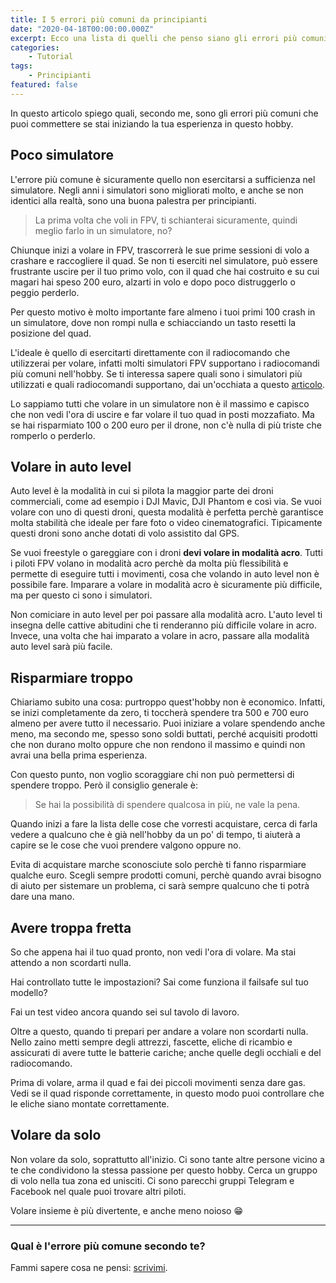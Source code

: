 ```yaml
---
title: I 5 errori più comuni da principianti
date: "2020-04-18T00:00:00.000Z"
excerpt: Ecco una lista di quelli che penso siano gli errori più comuni che un principiante possa fare quando comincia in questo hobby.
categories: 
    - Tutorial
tags: 
    - Principianti
featured: false
---
```


In questo articolo spiego quali, secondo me, sono gli errori più comuni che puoi commettere se stai iniziando la tua esperienza in questo hobby.

## Poco simulatore

L'errore più comune è sicuramente quello non esercitarsi a sufficienza nel simulatore. Negli anni i simulatori sono migliorati molto, e anche se non identici alla realtà, sono una buona palestra per principianti. 

> La prima volta che voli in FPV, ti schianterai sicuramente, quindi meglio farlo in un simulatore, no?

Chiunque inizi a volare in FPV, trascorrerà le sue prime sessioni di volo a crashare e raccogliere il quad. Se non ti eserciti nel simulatore, può essere frustrante uscire per il tuo primo volo, con il quad che hai costruito e su cui magari hai speso 200 euro, alzarti in volo e dopo poco distruggerlo o peggio perderlo. 

Per questo motivo è molto importante fare almeno i tuoi primi 100 crash in un simulatore, dove non rompi nulla e schiacciando un tasto resetti la posizione del quad.

L'ideale è quello di esercitarti direttamente con il radiocomando che utilizzerai per volare, infatti molti simulatori FPV supportano i radiocomandi più comuni nell'hobby. Se ti interessa sapere quali sono i simulatori più utilizzati e quali radiocomandi supportano, dai un'occhiata a questo [articolo](https://lucafpv.com/simulatori-fpv/).

Lo sappiamo tutti che volare in un simulatore non è il massimo e capisco che non vedi l'ora di uscire e far volare il tuo quad in posti mozzafiato. Ma se hai risparmiato 100 o 200 euro per il drone, non c'è nulla di più triste che romperlo o perderlo.

## Volare in auto level

Auto level è la modalità in cui si pilota la maggior parte dei droni commerciali, come ad esempio i DJI Mavic, DJI Phantom e così via. Se vuoi volare con uno di questi droni, questa modalità è perfetta perchè garantisce molta stabilità che ideale per fare foto o video cinematografici. Tipicamente questi droni sono anche dotati di volo assistito dal GPS.

Se vuoi freestyle o gareggiare con i droni **devi volare in modalità acro**. Tutti i piloti FPV volano in modalità acro perchè da molta più flessibilità e permette di eseguire tutti i movimenti, cosa che volando in auto level non è possibile fare. Imparare a volare in modalità acro è sicuramente più difficile, ma per questo ci sono i simulatori. 

Non comiciare in auto level per poi passare alla modalità acro. L'auto level ti insegna delle cattive abitudini che ti renderanno più difficile volare in acro. Invece, una volta che hai imparato a volare in acro, passare alla modalità auto level sarà più facile. 

## Risparmiare troppo

Chiariamo subito una cosa: purtroppo quest'hobby non è economico. Infatti, se inizi completamente da zero, ti toccherà spendere tra 500 e 700 euro almeno per avere tutto il necessario. Puoi iniziare a volare spendendo anche meno, ma secondo me, spesso sono soldi buttati, perché acquisiti prodotti che non durano molto oppure che non rendono il massimo e quindi non avrai una bella prima esperienza. 

Con questo punto, non voglio scoraggiare chi non può permettersi di spendere troppo. Però il consiglio generale è:

> Se hai la possibilità di spendere qualcosa in più, ne vale la pena.

Quando inizi a fare la lista delle cose che vorresti acquistare, cerca di farla vedere a qualcuno che è già nell'hobby da un po' di tempo, ti aiuterà a capire se le cose che vuoi prendere valgono oppure no. 

Evita di acquistare marche sconosciute solo perchè ti fanno risparmiare qualche euro. Scegli sempre prodotti comuni, perchè quando avrai bisogno di aiuto per sistemare un problema, ci sarà sempre qualcuno che ti potrà dare una mano.

## Avere troppa fretta

So che appena hai il tuo quad pronto, non vedi l'ora di volare. Ma stai attendo a non scordarti nulla. 

Hai controllato tutte le impostazioni? Sai come funziona il failsafe sul tuo modello?

Fai un test video ancora quando sei sul tavolo di lavoro. 

Oltre a questo, quando ti prepari per andare a volare non scordarti nulla. Nello zaino metti sempre degli attrezzi, fascette, eliche di ricambio e assicurati di avere tutte le batterie cariche; anche quelle degli occhiali e del radiocomando.

Prima di volare, arma il quad e fai dei piccoli movimenti senza dare gas. Vedi se il quad risponde correttamente, in questo modo puoi controllare che le eliche siano montate correttamente.

## Volare da solo

Non volare da solo, soprattutto all'inizio. Ci sono tante altre persone vicino a te che condividono la stessa passione per questo hobby. Cerca un gruppo di volo nella tua zona ed unisciti. Ci sono parecchi gruppi Telegram e Facebook nel quale puoi trovare altri piloti. 

Volare insieme è più divertente, e anche meno noioso 😁

------

### Qual è l'errore più comune secondo te?

Fammi sapere cosa ne pensi: [scrivimi](https://lucafpv.com/contattami).

